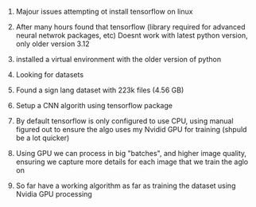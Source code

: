 1. Majour issues attempting ot install tensorflow on linux

2. After many hours found that tensorflow (library required for advanced neural netwrok packages, etc)
Doesnt work with latest python version, only older version 3.12

3. installed a virtual environment with the older version of python 

4. Looking for datasets

5. Found a sign lang dataset with 223k files (4.56 GB)

6. Setup a CNN algorith using tensorflow package

7. By default tensorflow is only configured to use CPU, using manual figured out to ensure the algo 
uses my Nvidid GPU for training (shpuld be a lot quicker)

8. Using GPU we can process in big "batches", and higher image quality, ensuring we capture more details
for each image that we train the aglo on

9. So far have a working algorithm as far as training the dataset using Nvidia GPU processing